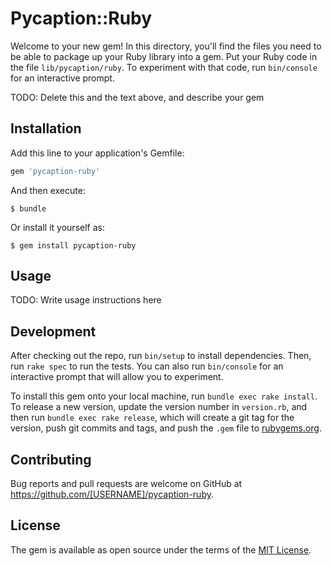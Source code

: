 # Pycaption::Ruby

Welcome to your new gem! In this directory, you'll find the files you need to be able to package up your Ruby library into a gem. Put your Ruby code in the file `lib/pycaption/ruby`. To experiment with that code, run `bin/console` for an interactive prompt.

TODO: Delete this and the text above, and describe your gem

## Installation

Add this line to your application's Gemfile:

```ruby
gem 'pycaption-ruby'
```

And then execute:

    $ bundle

Or install it yourself as:

    $ gem install pycaption-ruby

## Usage

TODO: Write usage instructions here

## Development

After checking out the repo, run `bin/setup` to install dependencies. Then, run `rake spec` to run the tests. You can also run `bin/console` for an interactive prompt that will allow you to experiment.

To install this gem onto your local machine, run `bundle exec rake install`. To release a new version, update the version number in `version.rb`, and then run `bundle exec rake release`, which will create a git tag for the version, push git commits and tags, and push the `.gem` file to [rubygems.org](https://rubygems.org).

## Contributing

Bug reports and pull requests are welcome on GitHub at https://github.com/[USERNAME]/pycaption-ruby.


## License

The gem is available as open source under the terms of the [MIT License](http://opensource.org/licenses/MIT).

